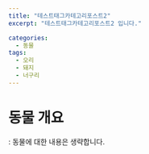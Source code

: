 ```yaml
---
title: "테스트태그카테고리포스트2"
excerpt: "테스트태그카테고리포스트2 입니다."

categories: 
  - 동물
tags:
  - 오리
  - 돼지
  - 너구리
---
```


# 동물 개요
: 동물에 대한 내용은 생략합니다.
